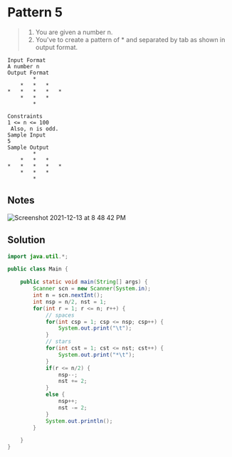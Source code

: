 # Pattern 5

> 1. You are given a number n.
> 2. You've to create a pattern of * and separated by tab as shown in output format.

```text
Input Format
A number n
Output Format
		*	
	*	*	*	
*	*	*	*	*	
	*	*	*	
		*	

Constraints
1 <= n <= 100
 Also, n is odd.
Sample Input
5
Sample Output
		*	
	*	*	*	
*	*	*	*	*	
	*	*	*	
		*	
```

## Notes

![Screenshot 2021-12-13 at 8 48 42 PM](https://user-images.githubusercontent.com/28717686/145839382-f39c7fe9-ffea-466b-88c5-5f6275b355c5.png)

## Solution

```java
import java.util.*;

public class Main {

    public static void main(String[] args) {
        Scanner scn = new Scanner(System.in);
        int n = scn.nextInt();
        int nsp = n/2, nst = 1;
        for(int r = 1; r <= n; r++) {
            // spaces
            for(int csp = 1; csp <= nsp; csp++) {
                System.out.print("\t");
            }
            // stars
            for(int cst = 1; cst <= nst; cst++) {
                System.out.print("*\t");
            }
            if(r <= n/2) {
                nsp--;
                nst += 2;
            }
            else {
                nsp++;
                nst -= 2;
            }
            System.out.println();
        }

    }
}
```

